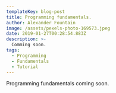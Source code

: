```yaml
---
templateKey: blog-post
title: Programming fundamentals.
author: Alexander Fountain
image: /assets/pexels-photo-169573.jpeg
date: 2019-01-27T00:28:54.883Z
description: >-
  Comming soon.
tags:
  - Programming
  - Fundamentals
  - Tutorial
---
```

Programming fundamentals coming soon.
